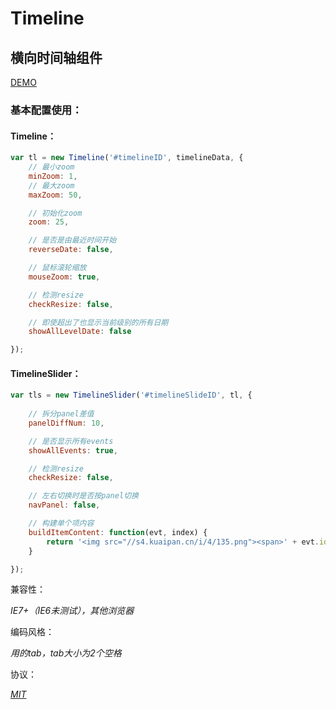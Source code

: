 Timeline
========

## 横向时间轴组件

[DEMO](http://demo.aijc.net/js/Timeline/example/timeline.html)

### 基本配置使用：

#### Timeline：

```js
var tl = new Timeline('#timelineID', timelineData, {
	// 最小zoom
	minZoom: 1,
	// 最大zoom
	maxZoom: 50,

	// 初始化zoom
	zoom: 25,

	// 是否是由最近时间开始
	reverseDate: false,

	// 鼠标滚轮缩放
	mouseZoom: true,

	// 检测resize
	checkResize: false,

	// 即使超出了也显示当前级别的所有日期 
	showAllLevelDate: false

});
```

#### TimelineSlider：

```js
var tls = new TimelineSlider('#timelineSlideID', tl, {
	
	// 拆分panel差值
	panelDiffNum: 10,

	// 是否显示所有events
	showAllEvents: true,

	// 检测resize
	checkResize: false,

	// 左右切换时是否按panel切换
	navPanel: false,

	// 构建单个项内容
	buildItemContent: function(evt, index) {
		return '<img src="//s4.kuaipan.cn/i/4/135.png"><span>' + evt.id + '</span>';
	}

});
```

兼容性：

_IE7+（IE6未测试），其他浏览器_

编码风格：

_用的tab，tab大小为2个空格_

协议：

_[MIT](https://github.com/dolymood/Timeline/blob/master/LICENSE)_
